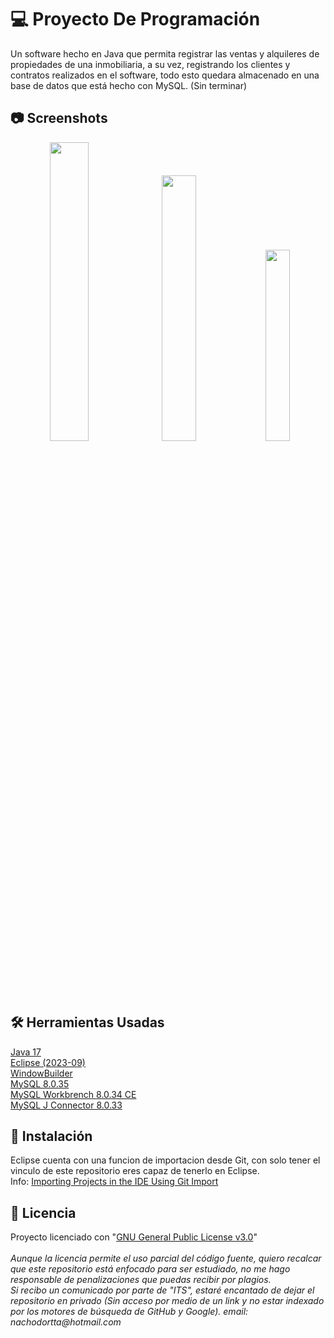 # 💻 Proyecto De Programación
Un software hecho en Java que permita registrar las ventas y alquileres de propiedades de una inmobiliaria, a su vez, registrando los clientes y contratos realizados en el software, todo esto quedara almacenado en una base de datos que está hecho con MySQL.
(Sin terminar)

## 📷 Screenshots
<p align="center">
  <img width=35% src="https://github.com/Timmy1236/Proyecto-Programacion-II/assets/75323873/e4773a75-8f6f-4cca-8aeb-6cab5169dba1" />
  <img width=33% src="https://github.com/Timmy1236/Proyecto-Programacion-II/assets/75323873/8cef4eda-6e24-4a8e-a68e-f3c6f66ebbb1" />
<img width=28% src="https://github.com/Timmy1236/Proyecto-Programacion-II/assets/75323873/5feff6c6-457b-47bb-b7c1-eedb4dcf0c97" />
</p>

## 🛠 Herramientas Usadas
[Java 17](https://www.oracle.com/java/technologies/javase/jdk17-archive-downloads.html)\
[Eclipse (2023-09)](https://www.eclipse.org/)\
[WindowBuilder](https://eclipse.dev/windowbuilder/)\
[MySQL 8.0.35](https://dev.mysql.com/downloads/windows/installer/8.0.html)\
[MySQL Workbrench 8.0.34 CE](https://dev.mysql.com/downloads/windows/installer/8.0.html)\
[MySQL J Connector 8.0.33](https://downloads.mysql.com/archives/c-j/)

## 🚀 Instalación
Eclipse cuenta con una funcion de importacion desde Git, con solo tener el vinculo de este repositorio eres capaz de tenerlo en Eclipse.\
Info: [Importing Projects in the IDE Using Git Import](https://tools.jboss.org/documentation/howto/git_import_projects.html)

## 🔐 Licencia
Proyecto licenciado con "[GNU General Public License v3.0](https://www.gnu.org/licenses/gpl-3.0.html)"\
<br>
_Aunque la licencia permite el uso parcial del código fuente, quiero recalcar que este repositorio está enfocado para ser estudiado, no me hago responsable de penalizaciones que puedas recibir por plagios._\
_Si recibo un comunicado por parte de "ITS", estaré encantado de dejar el repositorio en privado (Sin acceso por medio de un link y no estar indexado por los motores de búsqueda de GitHub y Google). email: nachodortta@hotmail.com_
